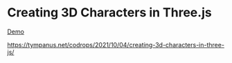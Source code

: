# Creating 3D Characters in Three.js

[Demo](https://nekitcorp.github.io/creating-3d-characters-in-three-js/)

https://tympanus.net/codrops/2021/10/04/creating-3d-characters-in-three-js/
